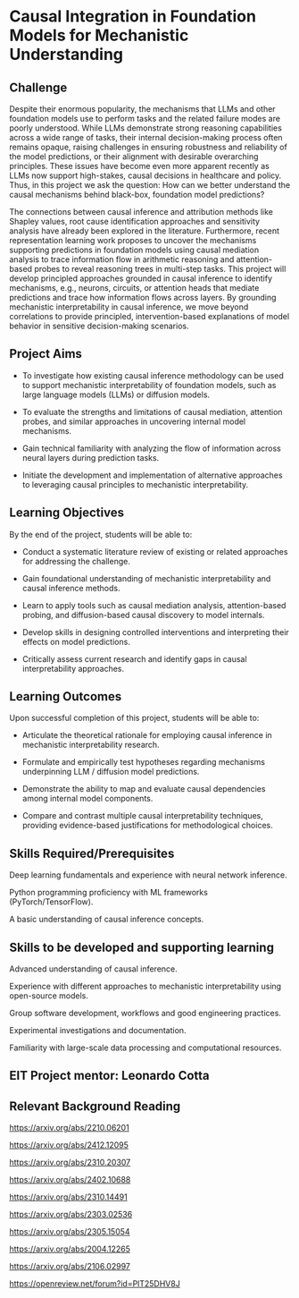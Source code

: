# Causal Integration in Foundation Models for Mechanistic Understanding 


## Challenge

Despite their enormous popularity, the mechanisms that LLMs and other foundation models use to perform tasks and the related failure modes are poorly understood. While LLMs demonstrate strong reasoning capabilities across a wide range of tasks, their internal decision-making process often remains opaque, raising challenges in ensuring robustness and reliability of the model predictions, or their alignment with desirable overarching principles. These issues have become even more apparent recently as LLMs now support high-stakes, causal decisions in healthcare and policy. Thus, in this project we ask the question: How can we better understand the causal mechanisms behind black-box, foundation model predictions?

The connections between  causal inference and attribution methods like Shapley values, root cause identification approaches and sensitivity analysis have already been explored in the literature. Furthermore, recent representation learning work proposes to uncover the mechanisms supporting predictions in foundation models using causal mediation analysis to trace information flow in arithmetic reasoning and attention-based probes to reveal reasoning trees in multi-step tasks. This project will develop principled approaches grounded in causal inference to identify mechanisms, e.g., neurons, circuits, or attention heads that mediate predictions and trace how information flows across layers. By grounding mechanistic interpretability in causal inference, we move beyond correlations to provide principled, intervention-based explanations of model behavior in sensitive decision-making scenarios.

## Project Aims

- To investigate how existing causal inference methodology can be used to support mechanistic interpretability of foundation models, such as large language models (LLMs) or diffusion models.

- To evaluate the strengths and limitations of causal mediation, attention probes, and similar approaches in uncovering internal model mechanisms.

- Gain technical familiarity with analyzing the flow of information across neural layers during prediction tasks.

- Initiate the development and implementation of alternative approaches to leveraging causal principles to mechanistic interpretability.

## Learning Objectives

By the end of the project, students will be able to:

- Conduct a systematic literature review of existing or related approaches for addressing the challenge.

- Gain foundational understanding of mechanistic interpretability and causal inference methods.

- Learn to apply tools such as causal mediation analysis, attention-based probing, and diffusion-based causal discovery to model internals.

- Develop skills in designing controlled interventions and interpreting their effects on model predictions.

- Critically assess current research and identify gaps in causal interpretability approaches.

## Learning Outcomes

Upon successful completion of this project, students will be able to:

- Articulate the theoretical rationale for employing causal inference in mechanistic interpretability research.

- Formulate and empirically test hypotheses regarding mechanisms underpinning LLM / diffusion model predictions.

- Demonstrate the ability to map and evaluate causal dependencies among internal model components.

- Compare and contrast multiple causal interpretability techniques, providing evidence-based justifications for methodological choices.

## Skills Required/Prerequisites

Deep learning fundamentals and experience with neural network inference.

Python programming proficiency with ML frameworks (PyTorch/TensorFlow).

A basic understanding of causal inference concepts.

## Skills to be developed and supporting learning

Advanced understanding of causal inference.

Experience with different approaches to mechanistic interpretability using open-source models.

Group software development, workflows and good engineering practices. 

Experimental investigations and documentation.

Familiarity with large-scale data processing and computational resources.



## EIT Project mentor: Leonardo Cotta

## Relevant Background Reading

https://arxiv.org/abs/2210.06201 

https://arxiv.org/abs/2412.12095 

https://arxiv.org/abs/2310.20307

https://arxiv.org/abs/2402.10688 

https://arxiv.org/abs/2310.14491 

https://arxiv.org/abs/2303.02536 

https://arxiv.org/abs/2305.15054  

https://arxiv.org/abs/2004.12265 

 https://arxiv.org/abs/2106.02997 

https://openreview.net/forum?id=PlT25DHV8J
